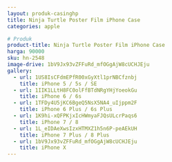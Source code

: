 ```yaml
---
layout: produk-casinghp
title: Ninja Turtle Poster Film iPhone Case
categories: apple

# Produk
product-title: Ninja Turtle Poster Film iPhone Case
harga: 90000
sku: hn-2548
image-drive: 1bV9Jx93vZFFuRd_mfOGgAjW8cUCHJEju
gallery:
  - url: 1US8IsCFdmEPfR00xGyXtl1prNBCfznbj
    title: iPhone 5 / 5s / SE
  - url: 1IIK1LLtH8FC0olFfBTdNRgYHjYoeokGu
    title: iPhone 6 / 6s
  - url: 1TFDy4U5jKC6BgeQ5NsX5NA4_uIjppm2F
    title: iPhone 6 Plus / 6s Plus
  - url: 1K9hi-xQFPKjxIcHWmyaFJQsULcrPaqs6
    title: iPhone 7 / 8
  - url: 1L_eIDAeXwsIzxHTMXZ1h5n6P-peAEkUH
    title: iPhone 7 Plus / 8 Plus
  - url: 1bV9Jx93vZFFuRd_mfOGgAjW8cUCHJEju
    title: iPhone X
---
```

